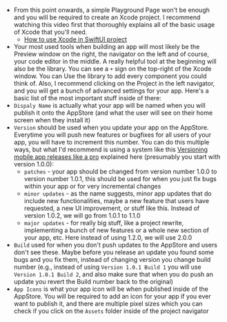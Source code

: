 - From this point onwards, a simple Playground Page won't be enough and you will be required to create an Xcode project. I recommend watching this video first that thoroughly explains all of the basic usage of Xcode that you'll need.
	- [How to use Xcode in SwiftUI project](https://www.youtube.com/watch?v=N-ntKJdVNBs&list=PLwvDm4VfkdphqETTBf-DdjCoAvhai1QpO&index=2&ab_channel=SwiftfulThinking)
- Your most used tools when building an app will most likely be the Preview window on the right, the navigator on the left and of course, your code editor in the middle. A really helpful tool at the beginning will also be the library. You can see a `+` sign on the top-right of the Xcode window. You can Use the library to add every component you could think of. Also, I recommend clicking on the Project in the left navigator, and you will get a bunch of advanced settings for your app. Here's a basic list of the most important stuff inside of there:
- `Dispaly Name` is actually what your app will be named when you will publish it onto the AppStore (and what the user will see on their home screen when they install it)
- `Version` should be used when you update your app on the AppStore. Everytime you will push new features or bugfixes for all users of your app, you will have to increment this number. You can do this multiple ways, but what I'd recommend is using a system like this [Versioning mobile app releases like a pro](https://gabrielleearnshaw.medium.com/versioning-mobile-app-releases-like-a-pro-25137766150a) explained here (presumably you start with version 1.0.0):
	- `patches` - your app should be changed from version number 1.0.0 to version number 1.0.1, this should be used for when you just fix bugs within your app or for very incremental changes
	- `minor updates` - as the name suggests, minor app updates that do include new functionalities, maybe a new feature that users have requested, a new UI improvement, or stuff like this. Instead of version 1.0.2, we will go from 1.0.1 to 1.1.0
	- `major updates` - for really big stuff, like a project rewrite, implementing a bunch of new features or a whole new section of your app, etc. Here instead of using 1.2.0, we will use 2.0.0
- `Build` used for when you don't push updates to the AppStore and users don't see these. Maybe before you release an update you found some bugs and you fix them, instead of changing version you change build number (e.g., instead of using `Version 1.0.1 Build 1` you will use `Version 1.0.1 Build 2`, and also make sure that when you do push an update you revert the Build number back to the original)
- `App Icons` is what your app icon will be when published inside of the AppStore. You will be required to add an icon for your app if you ever want to publish it, and there are multiple pixel sizes which you can check if you click on the `Assets` folder inside of the project navigator